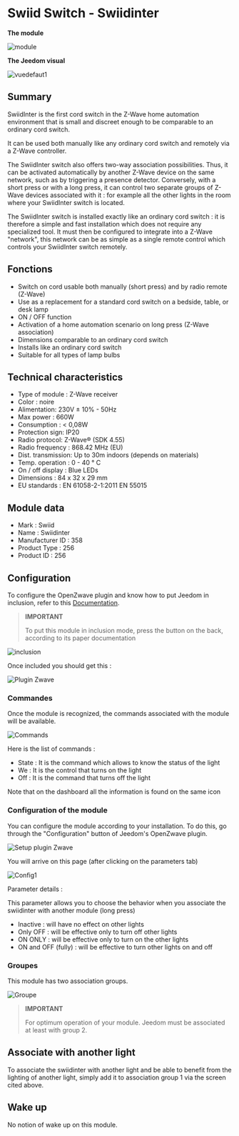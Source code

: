 # Swiid Switch - Swiidinter

**The module**

![module](images/swiid.inter/module.jpg)

**The Jeedom visual**

![vuedefaut1](images/swiid.inter/vuedefaut1.jpg)

## Summary

SwiidInter is the first cord switch in the Z-Wave home automation environment that is small and discreet enough to be comparable to an ordinary cord switch.

It can be used both manually like any ordinary cord switch and remotely via a Z-Wave controller.

The SwiidInter switch also offers two-way association possibilities. Thus, it can be activated automatically by another Z-Wave device on the same network, such as by triggering a presence detector. Conversely, with a short press or with a long press, it can control two separate groups of Z-Wave devices associated with it : for example all the other lights in the room where your SwiidInter switch is located.

The SwiidInter switch is installed exactly like an ordinary cord switch : it is therefore a simple and fast installation which does not require any specialized tool. It must then be configured to integrate into a Z-Wave "network", this network can be as simple as a single remote control which controls your SwiidInter switch remotely.

## Fonctions

-   Switch on cord usable both manually (short press) and by radio remote (Z-Wave)
-   Use as a replacement for a standard cord switch on a bedside, table, or desk lamp
-   ON / OFF function
-   Activation of a home automation scenario on long press (Z-Wave association)
-   Dimensions comparable to an ordinary cord switch
-   Installs like an ordinary cord switch
-   Suitable for all types of lamp bulbs

## Technical characteristics

-   Type of module : Z-Wave receiver
-   Color : noire
-   Alimentation: 230V ± 10% - 50Hz
-   Max power : 660W
-   Consumption : &lt; 0,08W
-   Protection sign: IP20
-   Radio protocol: Z-Wave® (SDK 4.55)
-   Radio frequency : 868.42 MHz (EU)
-   Dist. transmission: Up to 30m indoors (depends on materials)
-   Temp. operation : 0 - 40 ° C
-   On / off display : Blue LEDs
-   Dimensions : 84 x 32 x 29 mm
-   EU standards : EN 61058-2-1:2011 EN 55015

## Module data

-   Mark : Swiid
-   Name : Swiidinter
-   Manufacturer ID : 358
-   Product Type : 256
-   Product ID : 256

## Configuration

To configure the OpenZwave plugin and know how to put Jeedom in inclusion, refer to this [Documentation](https://doc.jeedom.com/en_US/plugins/automation%20protocol/openzwave/).

> **IMPORTANT**
>
> To put this module in inclusion mode, press the button on the back, according to its paper documentation

![inclusion](images/swiid.inter/inclusion.jpg)

Once included you should get this :

![Plugin Zwave](images/swiid.inter/information.jpg)

### Commandes

Once the module is recognized, the commands associated with the module will be available.

![Commands](images/swiid.inter/commandes.jpg)

Here is the list of commands :

-   State : It is the command which allows to know the status of the light
-   We : It is the control that turns on the light
-   Off : It is the command that turns off the light

Note that on the dashboard all the information is found on the same icon

### Configuration of the module

You can configure the module according to your installation. To do this, go through the "Configuration" button of Jeedom's OpenZwave plugin.

![Setup plugin Zwave](images/plugin/bouton_configuration.jpg)

You will arrive on this page (after clicking on the parameters tab)

![Config1](images/swiid.inter/config1.jpg)

Parameter details :

This parameter allows you to choose the behavior when you associate the swiidinter with another module (long press)

-   Inactive : will have no effect on other lights
-   Only OFF : will be effective only to turn off other lights
-   ON ONLY : will be effective only to turn on the other lights
-   ON and OFF (fully) : will be effective to turn other lights on and off

### Groupes

This module has two association groups.

![Groupe](images/swiid.inter/groupe.jpg)

> **IMPORTANT**
>
> For optimum operation of your module. Jeedom must be associated at least with group 2.

## Associate with another light

To associate the swiidinter with another light and be able to benefit from the lighting of another light, simply add it to association group 1 via the screen cited above.

## Wake up

No notion of wake up on this module.
